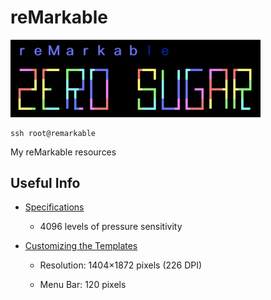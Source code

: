 # reMarkable

<img src="https://github.com/thyrlian/reMarkable/blob/main/reMarkable.png?raw=true" width="400">

```console
ssh root@remarkable
```

My reMarkable resources

## Useful Info

* [Specifications](https://remarkable.com/#Specifications)

  * 4096 levels of pressure sensitivity

* [Customizing the Templates](https://remarkablewiki.com/tips/templates)

  * Resolution: 1404×1872 pixels (226 DPI)
  
  * Menu Bar: 120 pixels
